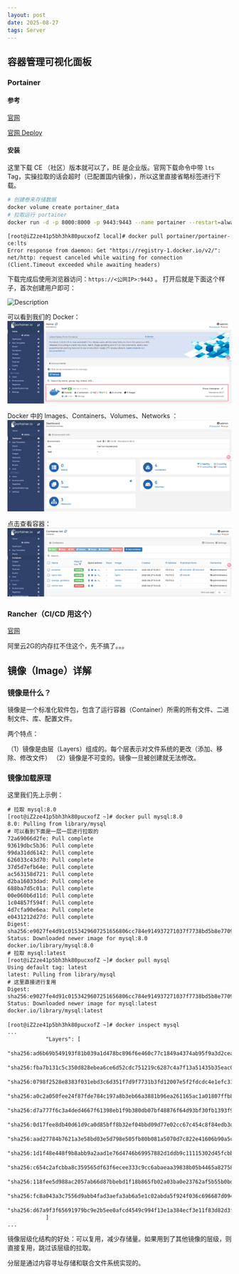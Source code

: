```yaml
---
layout: post
date: 2025-08-27
tags: Server
---
```


<!-- # 狂神 —— Docker 学习笔记（二） -->

## 容器管理可视化面板

### Portainer

#### 参考

[官网](https://www.portainer.io/)

[官网 Deploy](https://docs.portainer.io/start/install-ce/server/docker/linux)

#### 安装

这里下载 CE （社区）版本就可以了，BE 是企业版。官网下载命令中带 `lts` Tag，实操拉取的话会超时（已配置国内镜像），所以这里直接省略标签进行下载。

```bash
# 创建卷来存储数据
docker volume create portainer_data
# 拉取运行 portainer
docker run -d -p 8000:8000 -p 9443:9443 --name portainer --restart=always -v /var/run/docker.sock:/var/run/docker.sock -v portainer_data:/data portainer/portainer-ce
```

```shell
[root@iZ2ze41p5bh3hk80pucxofZ local]# docker pull portainer/portainer-ce:lts
Error response from daemon: Get "https://registry-1.docker.io/v2/": net/http: request canceled while waiting for connection (Client.Timeout exceeded while awaiting headers)
```

下载完成后使用浏览器访问：`https://<公网IP>:9443` 。
打开后就是下面这个样子，首次创建用户即可：

![Description](https://docs.portainer.io/~gitbook/image?url=https%3A%2F%2Fcontent.gitbook.com%2Fcontent%2FXI7douejaBgpZ6CP2zJf%2Fblobs%2FnNR4InVfHQ3iUqIInTAP%2F2.32-initial-setup-username.png&width=768&dpr=4&quality=100&sign=53f28ee7&sv=2)

可以看到我们的 Docker：
![Description](/images/102243-698279703.png)

Docker 中的 Images、Containers、Volumes、Networks ：
![Description](/images/102243-877070341.png)

点击查看容器：
![Description](/images/102243-103613053.png)

### Rancher（CI/CD 用这个）

[官网](https://www.rancher.com/)

阿里云2G的内存扛不住这个，先不搞了。。。

## 镜像（Image）详解

### 镜像是什么？

镜像是一个标准化软件包，包含了运行容器（Container）所需的所有文件、二进制文件、库、配置文件。

两个特点：

（1）镜像是由层（Layers）组成的。每个层表示对文件系统的更改（添加、移除、修改文件）
（2）镜像是不可变的。镜像一旦被创建就无法修改。

### 镜像加载原理

这里我们先上示例：
```shell
# 拉取 mysql:8.0
[root@iZ2ze41p5bh3hk80pucxofZ ~]# docker pull mysql:8.0
8.0: Pulling from library/mysql
# 可以看到下面是一层一层进行拉取的
72a69066d2fe: Pull complete 
93619dbc5b36: Pull complete 
99da31dd6142: Pull complete 
626033c43d70: Pull complete 
37d5d7efb64e: Pull complete 
ac563158d721: Pull complete 
d2ba16033dad: Pull complete 
688ba7d5c01a: Pull complete 
00e060b6d11d: Pull complete 
1c04857f594f: Pull complete 
4d7cfa90e6ea: Pull complete 
e0431212d27d: Pull complete 
Digest: sha256:e9027fe4d91c0153429607251656806cc784e914937271037f7738bd5b8e7709
Status: Downloaded newer image for mysql:8.0
docker.io/library/mysql:8.0
# 拉取 mysql:latest
[root@iZ2ze41p5bh3hk80pucxofZ ~]# docker pull mysql
Using default tag: latest
latest: Pulling from library/mysql
# 这里直接进行复用
Digest: sha256:e9027fe4d91c0153429607251656806cc784e914937271037f7738bd5b8e7709
Status: Downloaded newer image for mysql:latest
docker.io/library/mysql:latest

[root@iZ2ze41p5bh3hk80pucxofZ ~]# docker inspect mysql
...
            "Layers": [
                "sha256:ad6b69b549193f81b039a1d478bc896f6e460c77c1849a4374ab95f9a3d2cea2",
                "sha256:fba7b131c5c350d828ebea6ce6d52cdc751219c6287c4a7f13a51435b35eac06",
                "sha256:0798f2528e8383f031ebd3c6d351f7d9f7731b3fd12007e5f2fdcdc4e1efc31a",
                "sha256:a0c2a050fee24f87fde784c197a8b3eb66a3881b96ea261165ac1a01807ffb80",
                "sha256:d7a777f6c3a4ded4667f61398eb1f9b380db07bf48876f64d93bf30fb1393f96",
                "sha256:0d17fee8db40d61d9ca0d85bff8b32ef04bbd09d77e02cc67c454c8f84edb3d8",
                "sha256:aad27784b7621a3e58bd03e5d798e505fb80b081a5070d7c822e41606b90a5c0",
                "sha256:1d1f48e448f9b8abb9a2aad1e76d4746b69957882d1ddb9c11115302d45fcbbd",
                "sha256:c654c2afcbba8c359565df63f6ecee333c9cc6abaeaa39838b05b4465a82758b",
                "sha256:118fee5d988ac2057ab66d87bbebd1f18b865fb02a03ba0e23762af5b55b0bd5",
                "sha256:fc8a043a3c7556d9abb4fad3aefa3ab6a5e1c02abda5f924f036c696687d094e",
                "sha256:d67a9f3f65691979bc9e2b5ee0afcd4549c994f13e1a384ecf3e11f83d82d3f2"
            ]
...
```
镜像层级化结构的好处：可以复用，减少存储量。如果用到了其他镜像的层级，则直接复用，跳过该层级的拉取。

分层是通过内容寻址存储和联合文件系统实现的。